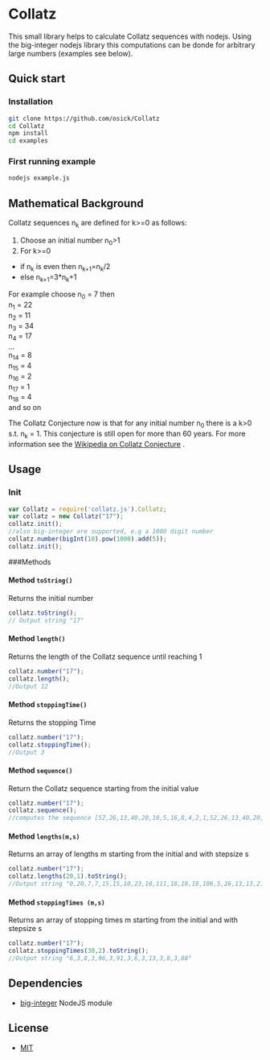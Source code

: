 # Collatz

This small library helps to calculate Collatz sequences with nodejs. Using the big-integer nodejs library this computations can be donde for arbitrary large numbers (examples see below).

## Quick start
### Installation

```sh
git clone https://github.com/osick/Collatz
cd Collatz
npm install
cd examples
```

### First running example

```sh
nodejs example.js
```

## Mathematical Background

Collatz sequences n<sub>k</sub> are defined for k>=0 as follows:

1. Choose an initial number n<sub>0</sub>&gt;1
2. For k>=0 
  * if n<sub>k</sub> is even then n<sub>k+1</sub>=n<sub>k</sub>/2 
  * else n<sub>k+1</sub>=3*n<sub>k</sub>+1

For example choose 
n<sub>0</sub> = 7 then  
n<sub>1</sub>  = 22  
n<sub>2</sub>  = 11  
n<sub>3</sub>  = 34  
n<sub>4</sub>  = 17  
...  
n<sub>14</sub> =  8  
n<sub>15</sub> =  4  
n<sub>16</sub> =  2  
n<sub>17</sub> =  1  
n<sub>18</sub> =  4    
and so on  

The Collatz Conjecture now is that for any initial number n<sub>0</sub> there is a k>0 s.t. n<sub>k</sub> = 1.
This conjecture is still open for more than 60 years. For more information see the [Wikipedia on Collatz Conjecture](https://en.wikipedia.org/wiki/Collatz_conjecture) .

## Usage
### Init

```javascript
var Collatz = require('collatz.js').Collatz;  
var collatz = new Collatz("17");
collatz.init();
//also big-integer are supported, e.g a 1000 digit number
collatz.number(bigInt(10).pow(1000).add(5));
collatz.init();
```

###Methods

#### Method `toString()`
Returns the initial number
```javascript
collatz.toString();
// Output string "17"
```

#### Method `length()`
Returns the length of the Collatz sequence until reaching 1
```javascript
collatz.number("17");
collatz.length();
//Output 12
```

#### Method `stoppingTime()`
Returns the stopping Time
```javascript
collatz.number("17");
collatz.stoppingTime(); 
//Output 3
```

#### Method `sequence()`
Return the Collatz sequence starting from the initial value
```javascript
collatz.number("17");
collatz.sequence();
//computes the sequence [52,26,13,40,20,10,5,16,8,4,2,1,52,26,13,40,20,10,5,16,8,4,2,1,52,26,13,40,20,10,5,16,8,4,2,1]
```

#### Method `lengths(m,s)`
Returns an array of lengths m starting from the initial and with stepsize s
```javascript
collatz.number("17");
collatz.lengths(20,1).toString();
//Output string "0,20,7,7,15,15,10,23,10,111,18,18,18,106,5,26,13,13,21,21"
```

#### Method `stoppingTimes (m,s)`
Returns an array of stopping times m starting from the initial and with stepsize s
```javascript
collatz.number("17");
collatz.stoppingTimes(30,2).toString(); 
//Output string "6,3,8,3,96,3,91,3,6,3,13,3,8,3,88"
```

## Dependencies
- [big-integer](https://www.npmjs.com/package/big-integer)  NodeJS module

## License
- [MIT](https://github.com/electron/electron/blob/master/LICENSE)
